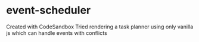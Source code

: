 # event-scheduler
Created with CodeSandbox
Tried rendering a task planner using only vanilla js which can handle events with conflicts
